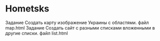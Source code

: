 # Hometsks
Задание Создать карту изображение Украины с областями. файл map.html
Задание Создать сайт с разными списками вложенными в другие списки. файл list.html
